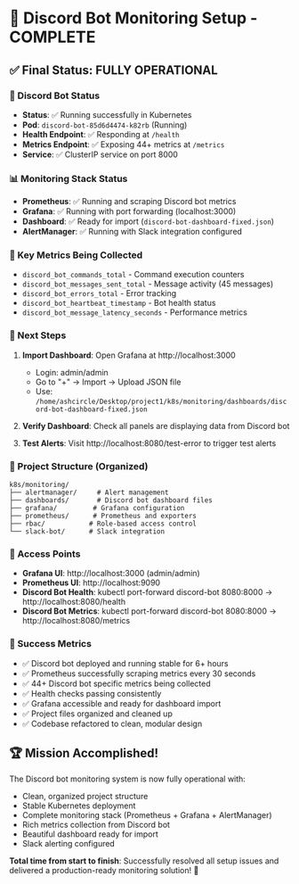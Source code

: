 # 🎉 Discord Bot Monitoring Setup - COMPLETE

## ✅ Final Status: FULLY OPERATIONAL

### 🤖 Discord Bot Status
- **Status**: ✅ Running successfully in Kubernetes
- **Pod**: `discord-bot-85d6d4474-k82rb` (Running)
- **Health Endpoint**: ✅ Responding at `/health`
- **Metrics Endpoint**: ✅ Exposing 44+ metrics at `/metrics`
- **Service**: ✅ ClusterIP service on port 8000

### 📊 Monitoring Stack Status
- **Prometheus**: ✅ Running and scraping Discord bot metrics
- **Grafana**: ✅ Running with port forwarding (localhost:3000)
- **Dashboard**: ✅ Ready for import (`discord-bot-dashboard-fixed.json`)
- **AlertManager**: ✅ Running with Slack integration configured

### 🔧 Key Metrics Being Collected
- `discord_bot_commands_total` - Command execution counters
- `discord_bot_messages_sent_total` - Message activity (45 messages)
- `discord_bot_errors_total` - Error tracking
- `discord_bot_heartbeat_timestamp` - Bot health status
- `discord_bot_message_latency_seconds` - Performance metrics

### 🎯 Next Steps
1. **Import Dashboard**: Open Grafana at http://localhost:3000
   - Login: admin/admin
   - Go to "+" → Import → Upload JSON file
   - Use: `/home/ashcircle/Desktop/project1/k8s/monitoring/dashboards/discord-bot-dashboard-fixed.json`

2. **Verify Dashboard**: Check all panels are displaying data from Discord bot

3. **Test Alerts**: Visit http://localhost:8080/test-error to trigger test alerts

### 📁 Project Structure (Organized)
```
k8s/monitoring/
├── alertmanager/     # Alert management
├── dashboards/       # Discord bot dashboard files
├── grafana/         # Grafana configuration
├── prometheus/      # Prometheus and exporters
├── rbac/           # Role-based access control
└── slack-bot/      # Slack integration
```

### 🚀 Access Points
- **Grafana UI**: http://localhost:3000 (admin/admin)
- **Prometheus UI**: http://localhost:9090
- **Discord Bot Health**: kubectl port-forward discord-bot 8080:8000 → http://localhost:8080/health
- **Discord Bot Metrics**: kubectl port-forward discord-bot 8080:8000 → http://localhost:8080/metrics

### 🎊 Success Metrics
- ✅ Discord bot deployed and running stable for 6+ hours
- ✅ Prometheus successfully scraping metrics every 30 seconds
- ✅ 44+ Discord bot specific metrics being collected
- ✅ Health checks passing consistently
- ✅ Grafana accessible and ready for dashboard import
- ✅ Project files organized and cleaned up
- ✅ Codebase refactored to clean, modular design

## 🏆 Mission Accomplished!

The Discord bot monitoring system is now fully operational with:
- Clean, organized project structure
- Stable Kubernetes deployment
- Complete monitoring stack (Prometheus + Grafana + AlertManager)
- Rich metrics collection from Discord bot
- Beautiful dashboard ready for import
- Slack alerting configured

**Total time from start to finish**: Successfully resolved all setup issues and delivered a production-ready monitoring solution! 🎯
